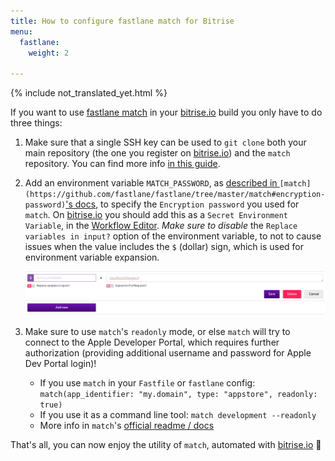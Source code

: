 ```yaml
---
title: How to configure fastlane match for Bitrise
menu:
  fastlane:
    weight: 2

---
```

{% include not_translated_yet.html %}

If you want to use [fastlane match](https://github.com/fastlane/fastlane/tree/master/match)
in your [bitrise.io](https://www.bitrise.io/) build you only have to do three things:

1. Make sure that a single SSH key can be used to `git clone` both your main repository (the one
   you register on [bitrise.io](https://www.bitrise.io/)) and the `match` repository.
   You can find more info [in this guide](/faq/adding-projects-with-submodules/).
2. Add an environment variable `MATCH_PASSWORD`, as
   [described in ](https://github.com/fastlane/fastlane/tree/master/match#encryption-password)`[match](https://github.com/fastlane/fastlane/tree/master/match#encryption-password)`['s docs](https://github.com/fastlane/fastlane/tree/master/match#encryption-password),
   to specify the `Encryption password` you used for `match`.
   On [bitrise.io](https://www.bitrise.io/) you should add this as a `Secret Environment Variable`,
   in the [Workflow Editor](http://devcenter.bitrise.io/docs/add-your-first-step-to-your-apps-workflow).
   _Make sure to disable_ the `Replace variables in input?` option of the environment
   variable, to not to cause issues when the value includes the `$` (dollar) sign, which is used
   for environment variable expansion.

   ![](/img/matchpassword.png)
3. Make sure to use `match`'s `readonly` mode, or else `match` will try to connect
   to the Apple Developer Portal, which requires further authorization (providing additional
   username and password for Apple Dev Portal login)!
   * If you use `match` in your `Fastfile` or `fastlane` config: `match(app_identifier: "my.domain", type: "appstore", readonly: true)`
   * If you use it as a command line tool: `match development --readonly`
   * More info in `match`'s [official readme / docs](https://docs.fastlane.tools/actions/match/)

That's all, you can now enjoy the utility of `match`, automated with [bitrise.io](https://www.bitrise.io/) 🚀